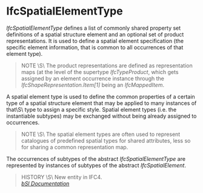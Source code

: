 IfcSpatialElementType
=====================
_IfcSpatialElementType_ defines a list of commonly shared property set
definitions of a spatial structure element and an optional set of product
representations. It is used to define a spatial element specification (the
specific element information, that is common to all occurrences of that
element type).  
  
> NOTE \S\ The product representations are defined as representation maps (at
> the level of the supertype _IfcTypeProduct_, which gets assigned by an
> element occurrence instance through the _IfcShapeRepresentation.Item[1]_
> being an _IfcMappedItem_.  
  
A spatial element type is used to define the common properties of a certain
type of a spatial structure element that may be applied to many instances of
that\S\ type to assign a specific style. Spatial element types (i.e. the
instantiable subtypes) may be exchanged without being already assigned to
occurrences.  
  
> NOTE \S\ The spatial element types are often used to represent catalogues of
> predefined spatial types for shared attributes, less so for sharing a common
> representation map.  
  
The occurrences of subtypes of the abstract _IfcSpatialElementType_ are
represented by instances of subtypes of the abstract _IfcSpatialElement_.  
  
> HISTORY \S\ New entity in IFC4.  
[ _bSI
Documentation_](https://standards.buildingsmart.org/IFC/DEV/IFC4_2/FINAL/HTML/schema/ifcproductextension/lexical/ifcspatialelementtype.htm)


